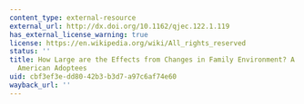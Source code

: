 ```yaml
---
content_type: external-resource
external_url: http://dx.doi.org/10.1162/qjec.122.1.119
has_external_license_warning: true
license: https://en.wikipedia.org/wiki/All_rights_reserved
status: ''
title: How Large are the Effects from Changes in Family Environment? A Study of Korean
  American Adoptees
uid: cbf3ef3e-dd80-42b3-b3d7-a97c6af74e60
wayback_url: ''
---
```

